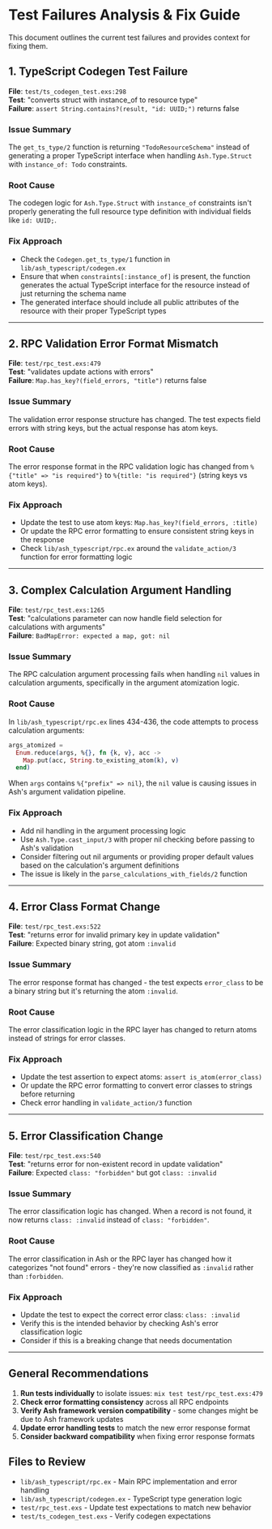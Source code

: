 # Test Failures Analysis & Fix Guide

This document outlines the current test failures and provides context for fixing them.

## 1. TypeScript Codegen Test Failure

**File**: `test/ts_codegen_test.exs:298`  
**Test**: "converts struct with instance_of to resource type"  
**Failure**: `assert String.contains?(result, "id: UUID;")` returns false

### Issue Summary
The `get_ts_type/2` function is returning `"TodoResourceSchema"` instead of generating a proper TypeScript interface when handling `Ash.Type.Struct` with `instance_of: Todo` constraints.

### Root Cause
The codegen logic for `Ash.Type.Struct` with `instance_of` constraints isn't properly generating the full resource type definition with individual fields like `id: UUID;`.

### Fix Approach
- Check the `Codegen.get_ts_type/1` function in `lib/ash_typescript/codegen.ex`
- Ensure that when `constraints[:instance_of]` is present, the function generates the actual TypeScript interface for the resource instead of just returning the schema name
- The generated interface should include all public attributes of the resource with their proper TypeScript types

---

## 2. RPC Validation Error Format Mismatch

**File**: `test/rpc_test.exs:479`  
**Test**: "validates update actions with errors"  
**Failure**: `Map.has_key?(field_errors, "title")` returns false

### Issue Summary
The validation error response structure has changed. The test expects field errors with string keys, but the actual response has atom keys.

### Root Cause
The error response format in the RPC validation logic has changed from `%{"title" => "is required"}` to `%{title: "is required"}` (string keys vs atom keys).

### Fix Approach
- Update the test to use atom keys: `Map.has_key?(field_errors, :title)`
- Or update the RPC error formatting to ensure consistent string keys in the response
- Check `lib/ash_typescript/rpc.ex` around the `validate_action/3` function for error formatting logic

---

## 3. Complex Calculation Argument Handling

**File**: `test/rpc_test.exs:1265`  
**Test**: "calculations parameter can now handle field selection for calculations with arguments"  
**Failure**: `BadMapError: expected a map, got: nil`

### Issue Summary
The RPC calculation argument processing fails when handling `nil` values in calculation arguments, specifically in the argument atomization logic.

### Root Cause
In `lib/ash_typescript/rpc.ex` lines 434-436, the code attempts to process calculation arguments:
```elixir
args_atomized = 
  Enum.reduce(args, %{}, fn {k, v}, acc ->
    Map.put(acc, String.to_existing_atom(k), v)
  end)
```
When `args` contains `%{"prefix" => nil}`, the `nil` value is causing issues in Ash's argument validation pipeline.

### Fix Approach
- Add nil handling in the argument processing logic
- Use `Ash.Type.cast_input/3` with proper nil checking before passing to Ash's validation
- Consider filtering out nil arguments or providing proper default values based on the calculation's argument definitions
- The issue is likely in the `parse_calculations_with_fields/2` function

---

## 4. Error Class Format Change

**File**: `test/rpc_test.exs:522`  
**Test**: "returns error for invalid primary key in update validation"  
**Failure**: Expected binary string, got atom `:invalid`

### Issue Summary
The error response format has changed - the test expects `error_class` to be a binary string but it's returning the atom `:invalid`.

### Root Cause
The error classification logic in the RPC layer has changed to return atoms instead of strings for error classes.

### Fix Approach
- Update the test assertion to expect atoms: `assert is_atom(error_class)`
- Or update the RPC error formatting to convert error classes to strings before returning
- Check error handling in `validate_action/3` function

---

## 5. Error Classification Change

**File**: `test/rpc_test.exs:540`  
**Test**: "returns error for non-existent record in update validation"  
**Failure**: Expected `class: "forbidden"` but got `class: :invalid`

### Issue Summary
The error classification logic has changed. When a record is not found, it now returns `class: :invalid` instead of `class: "forbidden"`.

### Root Cause
The error classification in Ash or the RPC layer has changed how it categorizes "not found" errors - they're now classified as `:invalid` rather than `:forbidden`.

### Fix Approach
- Update the test to expect the correct error class: `class: :invalid`
- Verify this is the intended behavior by checking Ash's error classification logic
- Consider if this is a breaking change that needs documentation

---

## General Recommendations

1. **Run tests individually** to isolate issues: `mix test test/rpc_test.exs:479`
2. **Check error formatting consistency** across all RPC endpoints
3. **Verify Ash framework version compatibility** - some changes might be due to Ash framework updates
4. **Update error handling tests** to match the new error response format
5. **Consider backward compatibility** when fixing error response formats

## Files to Review

- `lib/ash_typescript/rpc.ex` - Main RPC implementation and error handling
- `lib/ash_typescript/codegen.ex` - TypeScript type generation logic
- `test/rpc_test.exs` - Update test expectations to match new behavior
- `test/ts_codegen_test.exs` - Verify codegen expectations
